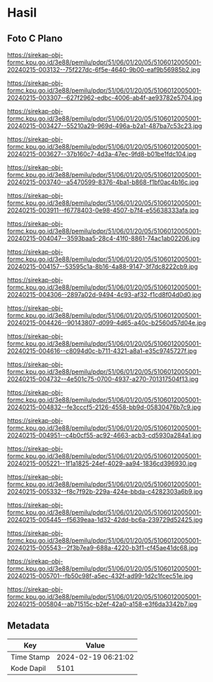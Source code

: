 # Hasil

## Foto C Plano

https://sirekap-obj-formc.kpu.go.id/3e88/pemilu/pdpr/51/06/01/20/05/5106012005001-20240215-003132--75f227dc-6f5e-4640-9b00-eaf9b56985b2.jpg

https://sirekap-obj-formc.kpu.go.id/3e88/pemilu/pdpr/51/06/01/20/05/5106012005001-20240215-003307--627f2962-edbc-4006-ab4f-ae93782e5704.jpg

https://sirekap-obj-formc.kpu.go.id/3e88/pemilu/pdpr/51/06/01/20/05/5106012005001-20240215-003427--55210a29-969d-496a-b2a1-487ba7c53c23.jpg

https://sirekap-obj-formc.kpu.go.id/3e88/pemilu/pdpr/51/06/01/20/05/5106012005001-20240215-003627--37b160c7-4d3a-47ec-9fd8-b01be1fdc104.jpg

https://sirekap-obj-formc.kpu.go.id/3e88/pemilu/pdpr/51/06/01/20/05/5106012005001-20240215-003740--a5470599-8376-4ba1-b868-f1bf0ac4b16c.jpg

https://sirekap-obj-formc.kpu.go.id/3e88/pemilu/pdpr/51/06/01/20/05/5106012005001-20240215-003911--f6778403-0e98-4507-b7f4-e55638333afa.jpg

https://sirekap-obj-formc.kpu.go.id/3e88/pemilu/pdpr/51/06/01/20/05/5106012005001-20240215-004047--3593baa5-28c4-41f0-8861-74ac1ab02206.jpg

https://sirekap-obj-formc.kpu.go.id/3e88/pemilu/pdpr/51/06/01/20/05/5106012005001-20240215-004157--53595c1a-8b16-4a88-9147-3f7dc8222cb9.jpg

https://sirekap-obj-formc.kpu.go.id/3e88/pemilu/pdpr/51/06/01/20/05/5106012005001-20240215-004306--2897a02d-9494-4c93-af32-f1cd8f04d0d0.jpg

https://sirekap-obj-formc.kpu.go.id/3e88/pemilu/pdpr/51/06/01/20/05/5106012005001-20240215-004426--90143807-d099-4d65-a40c-b2560d57d04e.jpg

https://sirekap-obj-formc.kpu.go.id/3e88/pemilu/pdpr/51/06/01/20/05/5106012005001-20240215-004616--c8094d0c-b711-4321-a8a1-e35c9745727f.jpg

https://sirekap-obj-formc.kpu.go.id/3e88/pemilu/pdpr/51/06/01/20/05/5106012005001-20240215-004732--4e501c75-0700-4937-a270-701317504f13.jpg

https://sirekap-obj-formc.kpu.go.id/3e88/pemilu/pdpr/51/06/01/20/05/5106012005001-20240215-004832--fe3cccf5-2126-4558-bb9d-05830476b7c9.jpg

https://sirekap-obj-formc.kpu.go.id/3e88/pemilu/pdpr/51/06/01/20/05/5106012005001-20240215-004951--c4b0cf55-ac92-4663-acb3-cd5930a284a1.jpg

https://sirekap-obj-formc.kpu.go.id/3e88/pemilu/pdpr/51/06/01/20/05/5106012005001-20240215-005221--1f1a1825-24ef-4029-aa94-1836cd396930.jpg

https://sirekap-obj-formc.kpu.go.id/3e88/pemilu/pdpr/51/06/01/20/05/5106012005001-20240215-005332--f8c7f92b-229a-424e-bbda-c4282303a6b9.jpg

https://sirekap-obj-formc.kpu.go.id/3e88/pemilu/pdpr/51/06/01/20/05/5106012005001-20240215-005445--f5639eaa-1d32-42dd-bc6a-239729d52425.jpg

https://sirekap-obj-formc.kpu.go.id/3e88/pemilu/pdpr/51/06/01/20/05/5106012005001-20240215-005543--2f3b7ea9-688a-4220-b3f1-cf45ae41dc68.jpg

https://sirekap-obj-formc.kpu.go.id/3e88/pemilu/pdpr/51/06/01/20/05/5106012005001-20240215-005701--fb50c98f-a5ec-432f-ad99-1d2c1fcec51e.jpg

https://sirekap-obj-formc.kpu.go.id/3e88/pemilu/pdpr/51/06/01/20/05/5106012005001-20240215-005804--ab71515c-b2ef-42a0-a158-e3f6da3342b7.jpg


## Metadata

| Key        | Value               |
| ---------- | ------------------- |
| Time Stamp | 2024-02-19 06:21:02 |
| Kode Dapil | 5101                |




